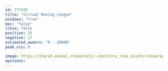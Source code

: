 ```yaml
---
id: 777430
title: "Virtual Boxing League"
windows: "true"
mac: "false"
linux: false
positive: 26
negative: 17
estimated_owners: "0 - 20000"
peak_ccu: 0

image: https://shared.akamai.steamstatic.com/store_item_assets/steam/apps/777430/header.jpg?t=1644268251
opinions:
---
```

